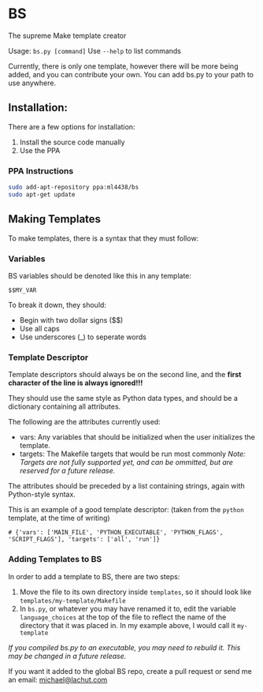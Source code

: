 # BS
The supreme Make template creator

Usage: `bs.py [command]`
Use `--help` to list commands

Currently, there is only one template, however there will be more being added, and you can contribute your own.
You can add bs.py to your path to use anywhere.

## Installation:

There are a few options for installation:
 1. Install the source code manually
 2. Use the PPA

### PPA Instructions

```bash
sudo add-apt-repository ppa:ml4438/bs
sudo apt-get update
```

## Making Templates

To make templates, there is a syntax that they must follow:

### Variables

BS variables should be denoted like this in any template:
```
$$MY_VAR
```
To break it down, they should:
 - Begin with two dollar signs ($$)
 - Use all caps
 - Use underscores (_) to seperate words

### Template Descriptor

Template descriptors should always be on the second line, and the **first character of the line is always ignored!!!**

They should use the same style as Python data types, and should be a dictionary containing all attributes. 

The following are the attributes currently used:
 - vars: Any variables that should be initialized when the user initializes the template.
 - targets: The Makefile targets that would be run most commonly
_Note: Targets are not fully supported yet, and can be ommitted, but are reserved for a future release._

The attributes should be preceded by a list containing strings, again with Python-style syntax.

This is an example of a good template descriptor: (taken from the `python` template, at the time of writing)
```
# {'vars': ['MAIN_FILE', 'PYTHON_EXECUTABLE', 'PYTHON_FLAGS', 'SCRIPT_FLAGS'], 'targets': ['all', 'run']}
```

### Adding Templates to BS

In order to add a template to BS, there are two steps:

 1. Move the file to its own directory inside `templates`, so it should look like `templates/my-template/Makefile`
 2. In `bs.py`, or whatever you may have renamed it to, edit the variable `language_choices` at the top of the file to reflect the name of the directory that it was placed in. In my example above, I would call it `my-template`

_If you compiled bs.py to an executable, you may need to rebuild it. This may be changed in a future release._

If you want it added to the global BS repo, create a pull request or send me an email: michael@lachut.com
